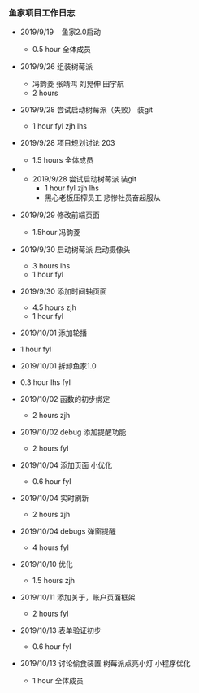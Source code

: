 ### 鱼家项目工作日志

- 2019/9/19    鱼家2.0启动
  
  - 0.5 hour 全体成员

- 2019/9/26 组装树莓派
  
  - 冯韵菱 张靖鸿 刘晃伸 田宇航
  - 2 hours

- 2019/9/28 尝试启动树莓派（失败） 装git
  
  - 1 hour fyl zjh lhs

- 2019/9/28 项目规划讨论 203
  
  - 1.5 hours 全体成员

- - 2019/9/28 尝试启动树莓派 装git
    - 1 hour fyl zjh lhs
    - 黑心老板压榨员工 悲惨社员奋起服从

- 2019/9/29 修改前端页面
  
  - 1.5hour 冯韵菱

- 2019/9/30 启动树莓派 启动摄像头
  
  - 3 hours lhs
  - 1 hour fyl

- 2019/9/30 添加时间轴页面
  
  - 4.5 hours zjh
  - 1 hour fyl

- 2019/10/01 添加轮播

- 1 hour fyl

- 2019/10/01 拆卸鱼家1.0

- 0.3 hour lhs fyl

- 2019/10/02 函数的初步绑定
  
  - 2 hours zjh

- 2019/10/02 debug 添加提醒功能
  
  - 2 hours fyl

- 2019/10/04 添加页面 小优化
  
  - 0.6 hour fyl

- 2019/10/04 实时刷新
  
  - 2 hours zjh

- 2019/10/04 debugs 弹窗提醒
  
  - 4 hours fyl

- 2019/10/10 优化
  
  - 1.5 hours zjh

- 2019/10/11 添加关于，账户页面框架
  
  - 2 hours fyl 

- 2019/10/13 表单验证初步
  
  - 0.6 hour fyl

- 2019/10/13 讨论偷食装置 树莓派点亮小灯 小程序优化
  
  - 1 hour 全体成员
